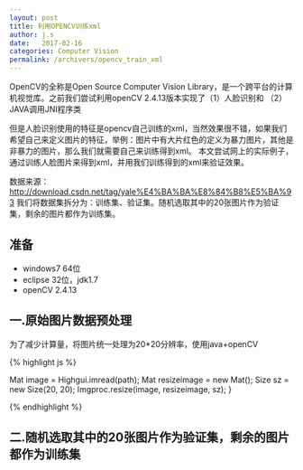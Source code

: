 ```yaml
---
layout: post
title: 利用OPENCV训练xml
author: j.s
date:   2017-02-16
categories: Computer Vision
permalink: /archivers/opencv_train_xml
---
```

<p class="lead">OpenCV的全称是Open Source Computer Vision Library，是一个跨平台的计算机视觉库。之前我们尝试利用openCV 2.4.13版本实现了（1）人脸识别和 （2）JAVA调用JNI程序类</p>

但是人脸识别使用的特征是opencv自己训练的xml，当然效果很不错，如果我们希望自己来定义图片的特征，举例：图片中有大片红色的定义为暴力图片，其他是非暴力的图片，那么我们就需要自己来训练得到xml。
本文尝试网上的实际例子，通过训练人脸图片来得到xml，并用我们训练得到的xml来验证效果。


数据来源：http://download.csdn.net/tag/yale%E4%BA%BA%E8%84%B8%E5%BA%93
我们将数据集拆分为：训练集、验证集。随机选取其中的20张图片作为验证集，剩余的图片都作为训练集。


## 准备
* windows7 64位
* eclipse 32位，jdk1.7
* openCV 2.4.13

## 一.原始图片数据预处理
为了减少计算量，将图片统一处理为20*20分辨率，使用java+openCV

{% highlight js %}

 Mat image = Highgui.imread(path);
 Mat resizeimage = new Mat();
 Size sz = new Size(20, 20);
 Imgproc.resize(image, resizeimage, sz);
}

{% endhighlight %}

## 二.随机选取其中的20张图片作为验证集，剩余的图片都作为训练集
